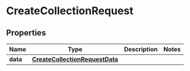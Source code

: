 

# CreateCollectionRequest


## Properties

| Name | Type | Description | Notes |
|------------ | ------------- | ------------- | -------------|
|**data** | [**CreateCollectionRequestData**](CreateCollectionRequestData.md) |  |  |



